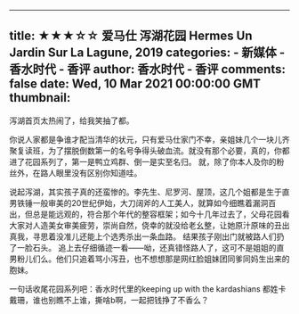 
---
title: ★★★☆☆ 爱马仕 泻湖花园 Hermes Un Jardin Sur La Lagune, 2019
categories: 
    - 新媒体
    - 香水时代 - 香评
author: 香水时代 - 香评
comments: false
date: Wed, 10 Mar 2021 00:00:00 GMT
thumbnail: 
---

<div>   
泻湖首页太热闹了，给我笑抽了都。

你说人家都是争谁才配当清华的状元，只有爱马仕家门不幸，亲姐妹几个一块儿齐聚复读班，为了摆脱倒数第一的名号争得头破血流。就没有那个必要，真的，你都进了花园系列了，第一是鸭立鸡群、倒一是实至名归。
就，除了你本人及你的粉丝外，在路人眼里没有区别你知道哇。

说起泻湖，其实孩子真的还蛮惨的。李先生、尼罗河、屋顶，这几个姐都是生于直男铁锤一般审美的20世纪伊始，大刀阔斧的人工美人，就算如今细瞧着漏洞百出，但总是能远观的，符合那个年代的整容框架；如今十几年过去了，父母花园看大家对人造美女审美疲劳，崇尚自然，侥幸的就没给老幺整，让她原汁原味的丑出真我，寻思着没准儿还能上个选秀杀出一条血路。
结果孩子刚出门就被路人们扔了一脸石头。
追上去仔细循迹一看——呦，还真错怪路人了，这可不是姐姐的直男粉儿们么。他们只追着骂小泻丑，也不想想那是网红脸姐妹团同爹同妈生出来的胞妹。

一句话收尾花园系列吧：香水时代里的keeping up with the kardashians
都姓卡戴珊，谁也别瞧不上谁，撕啥b啊，一起把钱挣了不香么？  
</div>
            